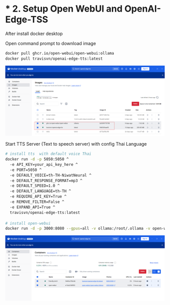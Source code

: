 # * 2. Setup Open WebUI   and OpenAI-Edge-TSS

After install docker desktop

Open command prompt  to download  image

```bash
docker pull ghcr.io/open-webui/open-webui:ollama
docker pull travisvn/openai-edge-tts:latest

```

![1738415448270](image/2.setup_openwebui_openai-edge-tss/1738415448270.png)

Start TTS Server  (Text to speech server)  with config Thai Language

```bash
# install tts  with default voice Thai
docker run -d -p 5050:5050 ^
  -e API_KEY=your_api_key_here ^
  -e PORT=5050 ^
  -e DEFAULT_VOICE=th-TH-NiwatNeural ^
  -e DEFAULT_RESPONSE_FORMAT=mp3 ^
  -e DEFAULT_SPEED=1.0 ^
  -e DEFAULT_LANGUAGE=th-TH ^
  -e REQUIRE_API_KEY=True ^
  -e REMOVE_FILTER=False ^
  -e EXPAND_API=True ^
  travisvn/openai-edge-tts:latest

# install open-webui
docker run -d -p 3000:8080 --gpus=all -v ollama:/root/.ollama -v open-webui:/app/backend/data --name open-webui --restart always ghcr.io/open-webui/open-webui:ollama

```

![1738415482413](image/2.setup_openwebui_openai-edge-tss/1738415482413.png)
